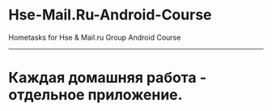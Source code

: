 # Hse-Mail.Ru-Android-Course
Hometasks for Hse &amp; Mail.ru Group Android Course 
____
Каждая домашняя работа - отдельное приложение.
===========
